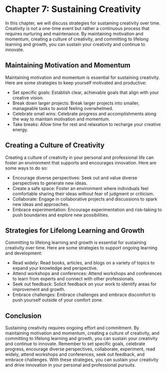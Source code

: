 Chapter 7: Sustaining Creativity
================================

In this chapter, we will discuss strategies for sustaining creativity over time. Creativity is not a one-time event but rather a continuous process that requires nurturing and maintenance. By maintaining motivation and momentum, creating a culture of creativity, and committing to lifelong learning and growth, you can sustain your creativity and continue to innovate.

Maintaining Motivation and Momentum
-----------------------------------

Maintaining motivation and momentum is essential for sustaining creativity. Here are some strategies to keep yourself motivated and productive:

* Set specific goals: Establish clear, achievable goals that align with your creative vision.
* Break down larger projects: Break larger projects into smaller, manageable tasks to avoid feeling overwhelmed.
* Celebrate small wins: Celebrate progress and accomplishments along the way to maintain motivation and momentum.
* Take breaks: Allow time for rest and relaxation to recharge your creative energy.

Creating a Culture of Creativity
--------------------------------

Creating a culture of creativity in your personal and professional life can foster an environment that supports and encourages innovation. Here are some ways to do so:

* Encourage diverse perspectives: Seek out and value diverse perspectives to generate new ideas.
* Create a safe space: Foster an environment where individuals feel comfortable sharing their ideas without fear of judgment or criticism.
* Collaborate: Engage in collaborative projects and discussions to spark new ideas and approaches.
* Embrace experimentation: Encourage experimentation and risk-taking to push boundaries and explore new possibilities.

Strategies for Lifelong Learning and Growth
-------------------------------------------

Committing to lifelong learning and growth is essential for sustaining creativity over time. Here are some strategies to support ongoing learning and development:

* Read widely: Read books, articles, and blogs on a variety of topics to expand your knowledge and perspective.
* Attend workshops and conferences: Attend workshops and conferences to learn from experts and connect with other professionals.
* Seek out feedback: Solicit feedback on your work to identify areas for improvement and growth.
* Embrace challenges: Embrace challenges and embrace discomfort to push yourself outside of your comfort zone.

Conclusion
----------

Sustaining creativity requires ongoing effort and commitment. By maintaining motivation and momentum, creating a culture of creativity, and committing to lifelong learning and growth, you can sustain your creativity and continue to innovate. Remember to set specific goals, celebrate progress, encourage diverse perspectives, collaborate, experiment, read widely, attend workshops and conferences, seek out feedback, and embrace challenges. With these strategies, you can sustain your creativity and drive innovation in your personal and professional pursuits.
